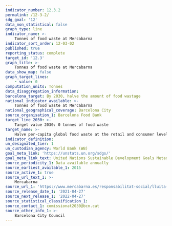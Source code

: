 ```yaml
---
indicator_number: 12.3.2
permalink: /12-3-2/
sdg_goal: '12'
data_non_statistical: false
graph_type: line
indicator_name: >-
    Tonnes of food waste at Mercabarna
indicator_sort_order: 12-03-02
published: true
reporting_status: complete
target_id: '12.3'
graph_title: >-
    Tonnes of food waste at Mercabarna
data_show_map: false
graph_target_lines:
    - value: 0
computation_units: Tonnes
data_disaggregation_information:
barcelona_target: By 2030, halve the amount of food wastage
national_indicator_available: >-
    Tonnes of food waste at Mercabarna
national_geographical_coverage: Barcelona City
source_organisation_1: Barcelona Food Bank
target_line_2030: >-
    Target value 2030: 0 tonnes of food waste
target_name: >-
    Halve per-capita global food waste at the retail and consumer levels and reduce food losses along production and supply chains, including post-harvest losses
indicator_definition:
un_designated_tier: 1
un_custodian_agency: World Bank (WB)
goal_meta_link: 'https://unstats.un.org/sdgs/'
goal_meta_link_text: United Nations Sustainable Development Goals Metadata (pdf 894kB)
source_periodicity_1: Data available annually
source_earliest_available_1: 2015
source_active_1: true
source_url_text_1: >-
    Mercabarna
source_url_1: 'https://www.mercabarna.es/responsabilitat-social/lluita-contra-el-malbaratament/'
source_release_date_1: '2021-04-27'
source_next_release_1: '2022-04-27'
source_statistical_classification_1: 
source_contact_1: comissionat2030@bcn.cat
source_other_info_1: >-
    Barcelona City Council
---
```

